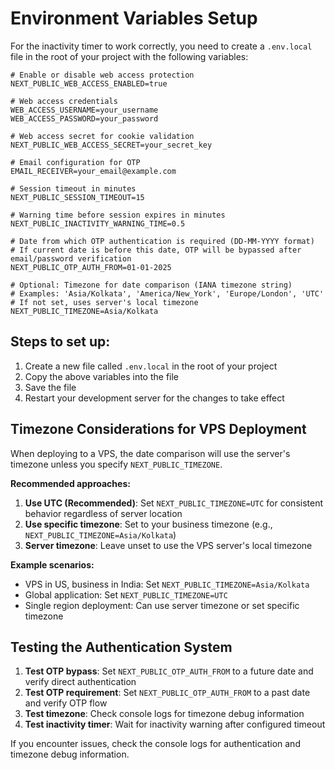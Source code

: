 # Environment Variables Setup

For the inactivity timer to work correctly, you need to create a `.env.local` file in the root of your project with the following variables:

```env
# Enable or disable web access protection
NEXT_PUBLIC_WEB_ACCESS_ENABLED=true

# Web access credentials
WEB_ACCESS_USERNAME=your_username
WEB_ACCESS_PASSWORD=your_password

# Web access secret for cookie validation
NEXT_PUBLIC_WEB_ACCESS_SECRET=your_secret_key

# Email configuration for OTP
EMAIL_RECEIVER=your_email@example.com

# Session timeout in minutes
NEXT_PUBLIC_SESSION_TIMEOUT=15

# Warning time before session expires in minutes
NEXT_PUBLIC_INACTIVITY_WARNING_TIME=0.5

# Date from which OTP authentication is required (DD-MM-YYYY format)
# If current date is before this date, OTP will be bypassed after email/password verification
NEXT_PUBLIC_OTP_AUTH_FROM=01-01-2025

# Optional: Timezone for date comparison (IANA timezone string)
# Examples: 'Asia/Kolkata', 'America/New_York', 'Europe/London', 'UTC'
# If not set, uses server's local timezone
NEXT_PUBLIC_TIMEZONE=Asia/Kolkata
```

## Steps to set up:

1. Create a new file called `.env.local` in the root of your project
2. Copy the above variables into the file
3. Save the file
4. Restart your development server for the changes to take effect

## Timezone Considerations for VPS Deployment

When deploying to a VPS, the date comparison will use the server's timezone unless you specify `NEXT_PUBLIC_TIMEZONE`. 

**Recommended approaches:**

1. **Use UTC (Recommended)**: Set `NEXT_PUBLIC_TIMEZONE=UTC` for consistent behavior regardless of server location
2. **Use specific timezone**: Set to your business timezone (e.g., `NEXT_PUBLIC_TIMEZONE=Asia/Kolkata`)
3. **Server timezone**: Leave unset to use the VPS server's local timezone

**Example scenarios:**
- VPS in US, business in India: Set `NEXT_PUBLIC_TIMEZONE=Asia/Kolkata`
- Global application: Set `NEXT_PUBLIC_TIMEZONE=UTC`
- Single region deployment: Can use server timezone or set specific timezone

## Testing the Authentication System

1. **Test OTP bypass**: Set `NEXT_PUBLIC_OTP_AUTH_FROM` to a future date and verify direct authentication
2. **Test OTP requirement**: Set `NEXT_PUBLIC_OTP_AUTH_FROM` to a past date and verify OTP flow
3. **Test timezone**: Check console logs for timezone debug information
4. **Test inactivity timer**: Wait for inactivity warning after configured timeout

If you encounter issues, check the console logs for authentication and timezone debug information.
